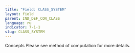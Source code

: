 ```yaml
---
title: "Field: CLASS_SYSTEM"
layout: field
parent: IND_DEF_CON_CLASS
language: ru
indicator: 7-1-1
slug: CLASS_SYSTEM
---
```

Concepts
Please see method of computation for more details.